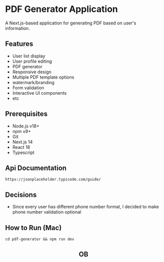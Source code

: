 # PDF Generator Application

A Next.js-based application for generating PDF based on user's information.

## Features

- User list display
- User profile editing
- PDF generator
- Responsive design
- Multiple PDF template options
- watermark/branding
- Form validation
- Interactive UI components
- etc

## Prerequisites

- Node.js v18+
- npm v9+
- Git
- Next.js 14
- React 18
- Typescript

## Api Documentation

```
https://jsonplaceholder.typicode.com/guide/

```

## Decisions

- Since every user has different phone number format, I decided to make phone number validation optional

## How to Run (Mac)

```
cd pdf-generator && npm run dev

```

## <p align="center">OB</p>
